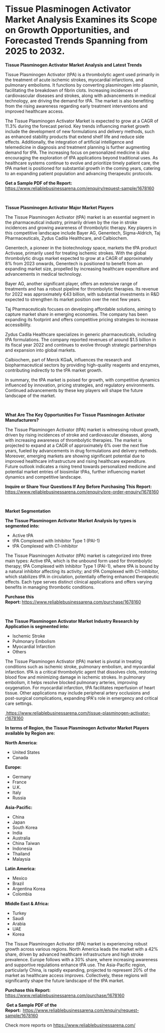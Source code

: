 <p><h1>Tissue Plasminogen Activator Market Analysis Examines its Scope on Growth Opportunities, and Forecasted Trends Spanning from 2025 to 2032.</h1></p><p><strong>Tissue Plasminogen Activator Market Analysis and Latest Trends</strong></p>
<p><p>Tissue Plasminogen Activator (tPA) is a thrombolytic agent used primarily in the treatment of acute ischemic strokes, myocardial infarctions, and pulmonary embolisms. It functions by converting plasminogen into plasmin, facilitating the breakdown of fibrin clots. Increasing incidences of cardiovascular diseases and strokes, along with advancements in medical technology, are driving the demand for tPA. The market is also benefiting from the rising awareness regarding early treatment interventions and improved healthcare access.</p><p>The Tissue Plasminogen Activator Market is expected to grow at a CAGR of 11.3% during the forecast period. Key trends influencing market growth include the development of new formulations and delivery methods, such as enhanced stability products that extend shelf life and reduce side effects. Additionally, the integration of artificial intelligence and telemedicine in diagnosis and treatment planning is further augmenting demand for tPA. The increasing focus on personalized medicine is also encouraging the exploration of tPA applications beyond traditional uses. As healthcare systems continue to evolve and prioritize timely patient care, the tPA market is positioned for substantial growth in the coming years, catering to an expanding patient population and advancing therapeutic protocols.</p></p>
<p><strong>Get a Sample PDF of the Report:&nbsp;</strong> <a href="https://www.reliablebusinessarena.com/enquiry/request-sample/1678160?utm_campaign=2133&utm_medium=2&utm_source=Github&utm_content=ia&utm_term=25032025&utm_id=tissue-plasminogen-activator">https://www.reliablebusinessarena.com/enquiry/request-sample/1678160</a></p>
<p>&nbsp;</p>
<p><strong>Tissue Plasminogen Activator Major Market Players</strong></p>
<p><p>The Tissue Plasminogen Activator (tPA) market is an essential segment in the pharmaceutical industry, primarily driven by the rise in stroke incidences and growing awareness of thrombolytic therapy. Key players in this competitive landscape include Bayer AG, Genentech, Sigma-Aldrich, Taj Pharmaceuticals, Zydus Cadila Healthcare, and Calbiochem. </p><p>Genentech, a pioneer in the biotechnology space, markets the tPA product Activase, primarily used for treating ischemic strokes. With the global thrombolytic drugs market expected to grow at a CAGR of approximately 8% from 2023 onwards, Genentech is positioned to benefit from an expanding market size, propelled by increasing healthcare expenditure and advancements in medical technology.</p><p>Bayer AG, another significant player, offers an extensive range of treatments and has a robust pipeline for thrombolytic therapies. Its revenue for 2022 was approximately €43 billion, with substantial investments in R&D expected to strengthen its market position over the next few years.</p><p>Taj Pharmaceuticals focuses on developing affordable solutions, aiming to capture market share in emerging economies. The company has been expanding its footprint and offers competitive pricing strategies to increase accessibility.</p><p>Zydus Cadila Healthcare specializes in generic pharmaceuticals, including tPA formulations. The company reported revenues of around $1.5 billion in its fiscal year 2022 and continues to evolve through strategic partnerships and expansion into global markets.</p><p>Calbiochem, part of Merck KGaA, influences the research and biopharmaceutical sectors by providing high-quality reagents and enzymes, contributing indirectly to the tPA market growth.</p><p>In summary, the tPA market is poised for growth, with competitive dynamics influenced by innovation, pricing strategies, and regulatory environments. Continued advancements by these key players will shape the future landscape of the market.</p></p>
<p>&nbsp;</p>
<p><strong>What Are The Key Opportunities For Tissue Plasminogen Activator Manufacturers?</strong></p>
<p><p>The Tissue Plasminogen Activator (tPA) market is witnessing robust growth, driven by rising incidences of stroke and cardiovascular diseases, along with increasing awareness of thrombolytic therapies. The market is projected to expand at a CAGR of approximately 6% over the next five years, fueled by advancements in drug formulations and delivery methods. Moreover, emerging markets are showing significant potential due to improved healthcare infrastructure and rising healthcare expenditure. Future outlook indicates a rising trend towards personalized medicine and potential market entries of biosimilar tPAs, further influencing market dynamics and competitive landscape.</p></p>
<p><strong>Inquire or Share Your Questions If Any Before Purchasing This Report:</strong> <a href="https://www.reliablebusinessarena.com/enquiry/pre-order-enquiry/1678160?utm_campaign=2133&utm_medium=2&utm_source=Github&utm_content=ia&utm_term=25032025&utm_id=tissue-plasminogen-activator">https://www.reliablebusinessarena.com/enquiry/pre-order-enquiry/1678160</a></p>
<p>&nbsp;</p>
<p><strong>Market Segmentation</strong></p>
<p><strong>The Tissue Plasminogen Activator Market Analysis by types is segmented into:</strong></p>
<p><ul><li>Active tPA</li><li>tPA Complexed with Inhibitor Type 1 (PAI-1)</li><li>tPA Complexed with C1-inhibitor</li></ul></p>
<p><p>The Tissue Plasminogen Activator (tPA) market is categorized into three main types: Active tPA, which is the unbound form used for thrombolytic therapy; tPA Complexed with Inhibitor Type 1 (PAI-1), where tPA is bound by a natural inhibitor affecting its activity; and tPA Complexed with C1-inhibitor, which stabilizes tPA in circulation, potentially offering enhanced therapeutic effects. Each type serves distinct clinical applications and offers varying benefits in managing thrombotic conditions.</p></p>
<p><strong>Purchase this Report:&nbsp;</strong><a href="https://www.reliablebusinessarena.com/purchase/1678160?utm_campaign=2133&utm_medium=2&utm_source=Github&utm_content=ia&utm_term=25032025&utm_id=tissue-plasminogen-activator">https://www.reliablebusinessarena.com/purchase/1678160</a></p>
<p>&nbsp;</p>
<p><strong>The Tissue Plasminogen Activator Market Industry Research by Application is segmented into:</strong></p>
<p><ul><li>Ischemic Stroke</li><li>Pulmonary Embolism</li><li>Myocardial Infarction</li><li>Others</li></ul></p>
<p><p>The Tissue Plasminogen Activator (tPA) market is pivotal in treating conditions such as ischemic stroke, pulmonary embolism, and myocardial infarction. tPA is a critical thrombolytic agent that dissolves clots, restoring blood flow and minimizing damage in ischemic strokes. In pulmonary embolism, it helps resolve blocked pulmonary arteries, improving oxygenation. For myocardial infarction, tPA facilitates reperfusion of heart tissue. Other applications may include peripheral artery occlusions and post-surgical complications, expanding tPA's role in emergency and critical care settings.</p></p>
<p><a href="https://www.reliablebusinessarena.com/tissue-plasminogen-activator-r1678160?utm_campaign=2133&utm_medium=2&utm_source=Github&utm_content=ia&utm_term=25032025&utm_id=tissue-plasminogen-activator">&nbsp;https://www.reliablebusinessarena.com/tissue-plasminogen-activator-r1678160</a></p>
<p><strong>In terms of Region, the Tissue Plasminogen Activator Market Players available by Region are:</strong></p>
<p>
    <p> <strong> North America: </strong>
        <ul>
            <li>United States</li>
            <li>Canada</li>
        </ul>
        </p> 
    <p> <strong> Europe: </strong>
        <ul>
            <li>Germany</li>
            <li>France</li>
            <li>U.K.</li>
            <li>Italy</li>
            <li>Russia</li>
        </ul>
        </p> 
    <p> <strong> Asia-Pacific: </strong>
        <ul>
            <li>China</li>
            <li>Japan</li>
            <li>South Korea</li>
            <li>India</li>
            <li>Australia</li>
            <li>China Taiwan</li>
            <li>Indonesia</li>
            <li>Thailand</li>
            <li>Malaysia</li>
        </ul>
        </p> 
    <p> <strong> Latin America: </strong>
        <ul>
            <li>Mexico</li>
            <li>Brazil</li>
            <li>Argentina Korea</li>
            <li>Colombia</li>
        </ul>
        </p> 
    <p> <strong> Middle East & Africa: </strong>
        <ul>
            <li>Turkey</li>
            <li>Saudi</li>
            <li>Arabia</li>
            <li>UAE</li>
            <li>Korea</li>
        </ul>
    </p>
    </p>
<p><p>The Tissue Plasminogen Activator (tPA) market is experiencing robust growth across various regions. North America leads the market with a 42% share, driven by advanced healthcare infrastructure and high stroke prevalence. Europe follows with a 30% share, where increasing awareness and supportive regulations enhance tPA use. The Asia-Pacific region, particularly China, is rapidly expanding, projected to represent 20% of the market as healthcare access improves. Collectively, these regions will significantly shape the future landscape of the tPA market.</p></p>
<p><strong>Purchase this Report: </strong><a href="https://www.reliablebusinessarena.com/purchase/1678160?utm_campaign=2133&utm_medium=2&utm_source=Github&utm_content=ia&utm_term=25032025&utm_id=tissue-plasminogen-activator">https://www.reliablebusinessarena.com/purchase/1678160</a></p>
<p>&nbsp;<strong>Get a Sample PDF of the Report:&nbsp;&nbsp;</strong><a href="https://www.reliablebusinessarena.com/enquiry/request-sample/1678160?utm_campaign=2133&utm_medium=2&utm_source=Github&utm_content=ia&utm_term=25032025&utm_id=tissue-plasminogen-activator">https://www.reliablebusinessarena.com/enquiry/request-sample/1678160</a></p>
<p><strong></strong></p>
<p>Check more reports on <a href="https://www.reliablebusinessarena.com/?utm_campaign=2133&utm_medium=2&utm_source=Github&utm_content=ia&utm_term=25032025&utm_id=tissue-plasminogen-activator">https://www.reliablebusinessarena.com/</a></p>